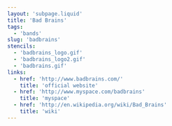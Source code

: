 ```yaml
---
layout: 'subpage.liquid'
title: 'Bad Brains'
tags:
  - 'bands'
slug: 'badbrains'
stencils:
  - 'badbrains_logo.gif'
  - 'badbrains_logo2.gif'
  - 'badbrains.gif'
links:
  - href: 'http://www.badbrains.com/'
    title: 'official website'
  - href: 'http://www.myspace.com/badbrains'
    title: 'myspace'
  - href: 'http://en.wikipedia.org/wiki/Bad_Brains'
    title: 'wiki'
---
```

